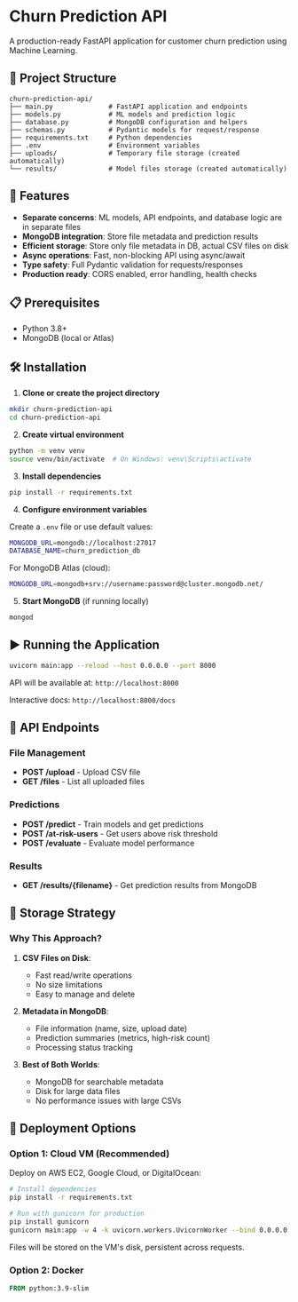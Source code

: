 # Churn Prediction API

A production-ready FastAPI application for customer churn prediction using Machine Learning.

## 📁 Project Structure

```
churn-prediction-api/
├── main.py              # FastAPI application and endpoints
├── models.py            # ML models and prediction logic
├── database.py          # MongoDB configuration and helpers
├── schemas.py           # Pydantic models for request/response
├── requirements.txt     # Python dependencies
├── .env                 # Environment variables
├── uploads/             # Temporary file storage (created automatically)
└── results/             # Model files storage (created automatically)
```

## 🚀 Features

- **Separate concerns**: ML models, API endpoints, and database logic are in separate files
- **MongoDB integration**: Store file metadata and prediction results
- **Efficient storage**: Store only file metadata in DB, actual CSV files on disk
- **Async operations**: Fast, non-blocking API using async/await
- **Type safety**: Full Pydantic validation for requests/responses
- **Production ready**: CORS enabled, error handling, health checks

## 📋 Prerequisites

- Python 3.8+
- MongoDB (local or Atlas)

## 🛠️ Installation

1. **Clone or create the project directory**

```bash
mkdir churn-prediction-api
cd churn-prediction-api
```

2. **Create virtual environment**

```bash
python -m venv venv
source venv/bin/activate  # On Windows: venv\Scripts\activate
```

3. **Install dependencies**

```bash
pip install -r requirements.txt
```

4. **Configure environment variables**

Create a `.env` file or use default values:

```bash
MONGODB_URL=mongodb://localhost:27017
DATABASE_NAME=churn_prediction_db
```

For MongoDB Atlas (cloud):
```bash
MONGODB_URL=mongodb+srv://username:password@cluster.mongodb.net/
```

5. **Start MongoDB** (if running locally)

```bash
mongod
```

## ▶️ Running the Application

```bash
uvicorn main:app --reload --host 0.0.0.0 --port 8000
```

API will be available at: `http://localhost:8000`

Interactive docs: `http://localhost:8000/docs`

## 📡 API Endpoints

### File Management

- **POST /upload** - Upload CSV file
- **GET /files** - List all uploaded files

### Predictions

- **POST /predict** - Train models and get predictions
- **POST /at-risk-users** - Get users above risk threshold
- **POST /evaluate** - Evaluate model performance

### Results

- **GET /results/{filename}** - Get prediction results from MongoDB

## 💾 Storage Strategy

### Why This Approach?

1. **CSV Files on Disk**: 
   - Fast read/write operations
   - No size limitations
   - Easy to manage and delete

2. **Metadata in MongoDB**:
   - File information (name, size, upload date)
   - Prediction summaries (metrics, high-risk count)
   - Processing status tracking

3. **Best of Both Worlds**:
   - MongoDB for searchable metadata
   - Disk for large data files
   - No performance issues with large CSVs

## 🚢 Deployment Options

### Option 1: Cloud VM (Recommended)

Deploy on AWS EC2, Google Cloud, or DigitalOcean:

```bash
# Install dependencies
pip install -r requirements.txt

# Run with gunicorn for production
pip install gunicorn
gunicorn main:app -w 4 -k uvicorn.workers.UvicornWorker --bind 0.0.0.0:8000
```

Files will be stored on the VM's disk, persistent across requests.

### Option 2: Docker

```dockerfile
FROM python:3.9-slim
